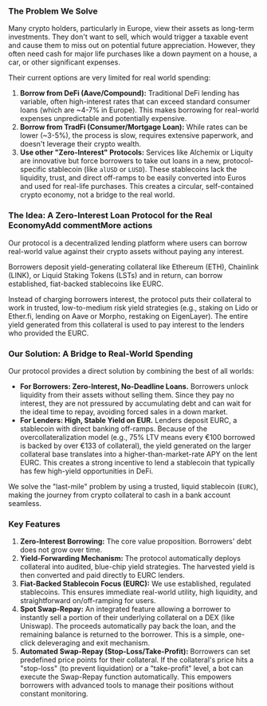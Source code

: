 ### The Problem We Solve

Many crypto holders, particularly in Europe, view their assets as long-term investments. They don't want to sell, which would trigger a taxable event and cause them to miss out on potential future appreciation. However, they often need cash for major life purchases like a down payment on a house, a car, or other significant expenses.

Their current options are very limited for real world spending:

1.  **Borrow from DeFi (Aave/Compound):** Traditional DeFi lending has variable, often high-interest rates that can exceed standard consumer loans (which are ~4-7% in Europe). This makes borrowing for real-world expenses unpredictable and potentially expensive.
2.  **Borrow from TradFi (Consumer/Mortgage Loan):** While rates can be lower (~3-5%), the process is slow, requires extensive paperwork, and doesn't leverage their crypto wealth.
3.  **Use other "Zero-Interest" Protocols:** Services like Alchemix or Liquity are innovative but force borrowers to take out loans in a new, protocol-specific stablecoin (like `alUSD` or `LUSD`). These stablecoins lack the liquidity, trust, and direct off-ramps to be easily converted into Euros and used for real-life purchases. This creates a circular, self-contained crypto economy, not a bridge to the real world.

### The Idea: A Zero-Interest Loan Protocol for the Real EconomyAdd commentMore actions

Our protocol is a decentralized lending platform where users can borrow real-world value against their crypto assets without paying any interest.

Borrowers deposit yield-generating collateral like Ethereum (ETH), Chainlink (LINK), or Liquid Staking Tokens (LSTs) and in return, can borrow established, fiat-backed stablecoins like EURC.

Instead of charging borrowers interest, the protocol puts their collateral to work in trusted, low-to-medium risk yield strategies (e.g., staking on Lido or Ether.fi, lending on Aave or Morpho, restaking on EigenLayer). The entire yield generated from this collateral is used to pay interest to the lenders who provided the EURC.

### Our Solution: A Bridge to Real-World Spending

Our protocol provides a direct solution by combining the best of all worlds:

- **For Borrowers: Zero-Interest, No-Deadline Loans.** Borrowers unlock liquidity from their assets without selling them. Since they pay no interest, they are not pressured by accumulating debt and can wait for the ideal time to repay, avoiding forced sales in a down market.
- **For Lenders: High, Stable Yield on EUR.** Lenders deposit EURC, a stablecoin with direct banking off-ramps. Because of the overcollateralization model (e.g., 75% LTV means every €100 borrowed is backed by over €133 of collateral), the yield generated on the larger collateral base translates into a higher-than-market-rate APY on the lent EURC. This creates a strong incentive to lend a stablecoin that typically has few high-yield opportunities in DeFi.

We solve the "last-mile" problem by using a trusted, liquid stablecoin (`EURC`), making the journey from crypto collateral to cash in a bank account seamless.

### Key Features

1.  **Zero-Interest Borrowing:** The core value proposition. Borrowers' debt does not grow over time.
2.  **Yield-Forwarding Mechanism:** The protocol automatically deploys collateral into audited, blue-chip yield strategies. The harvested yield is then converted and paid directly to EURC lenders.
3.  **Fiat-Backed Stablecoin Focus (EURC):** We use established, regulated stablecoins. This ensures immediate real-world utility, high liquidity, and straightforward on/off-ramping for users.
4.  **Spot Swap-Repay:** An integrated feature allowing a borrower to instantly sell a portion of their underlying collateral on a DEX (like Uniswap). The proceeds automatically pay back the loan, and the remaining balance is returned to the borrower. This is a simple, one-click deleveraging and exit mechanism.
5.  **Automated Swap-Repay (Stop-Loss/Take-Profit):** Borrowers can set predefined price points for their collateral. If the collateral's price hits a "stop-loss" (to prevent liquidation) or a "take-profit" level, a bot can execute the Swap-Repay function automatically. This empowers borrowers with advanced tools to manage their positions without constant monitoring.
